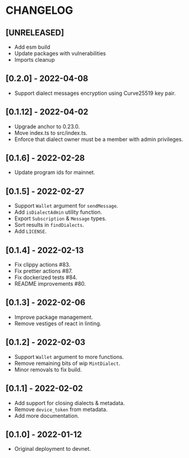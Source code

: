 # CHANGELOG

## [UNRELEASED]

* Add esm build
* Update packages with vulnerabilities
* Imports cleanup

## [0.2.0] - 2022-04-08

* Support dialect messages encryption using Curve25519 key pair.

## [0.1.12] - 2022-04-02

* Upgrade anchor to 0.23.0.
* Move index.ts to src/index.ts.
* Enforce that dialect owner must be a member with admin privileges.

## [0.1.6] - 2022-02-28

* Update program ids for mainnet.

## [0.1.5] - 2022-02-27

* Support `Wallet` argument for `sendMessage`.
* Add `isDialectAdmin` utility function.
* Export `Subscription` & `Message` types.
* Sort results in `findDialects`.
* Add `LICENSE`.

## [0.1.4] - 2022-02-13

* Fix clippy actions #83.
* Fix prettier actions #87.
* Fix dockerized tests #84.
* README improvements #80.

## [0.1.3] - 2022-02-06

* Improve package management.
* Remove vestiges of react in linting.

## [0.1.2] - 2022-02-03

* Support `Wallet` argument to more functions.
* Remove remaining bits of wip `MintDialect`.
* Minor removals to fix build.

## [0.1.1] - 2022-02-02

* Add support for closing dialects & metadata.
* Remove `device_token` from metadata.
* Add more documentation.

## [0.1.0] - 2022-01-12

* Original deployment to devnet.
